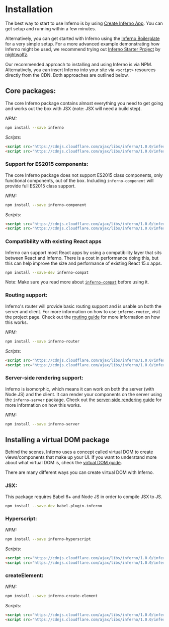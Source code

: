 # Installation

The best way to start to use Inferno is by using [Create Inferno App](https://github.com/infernojs/create-inferno-app). You can get setup and running within a few minutes.

Alternatively, you can get started with Inferno using the [Inferno Boilerplate](https://github.com/infernojs/inferno-boilerplate) for a very simple setup. 
For a more advanced example demonstrating how Inferno might be used, we recommend trying 
out [Inferno Starter Project](https://github.com/nightwolfz/inferno-starter) by [nightwolfz](https://github.com/nightwolfz/).

Our recommended approach to installing and using Inferno is via NPM. Alternatively, you can insert Inferno into your site via `<script>` resources
directly from the CDN. Both approaches are outlined below.

## Core packages:

The core Inferno package contains almost everything you need to get going and works out the box with JSX (note: JSX will need a build step).

*NPM:*
```sh
npm install --save inferno
```
*Scripts:*
```html
<script src="https://cdnjs.cloudflare.com/ajax/libs/inferno/1.0.0/inferno.js"></script>
<script src="https://cdnjs.cloudflare.com/ajax/libs/inferno/1.0.0/inferno.min.js"></script>
```

### Support for ES2015 components:

The core Inferno package does not support ES2015 class components, only functional components, out of the box. Including
`inferno-component` will provide full ES2015 class support.

*NPM:*
```sh
npm install --save inferno-component
```
*Scripts:*
```html
<script src="https://cdnjs.cloudflare.com/ajax/libs/inferno/1.0.0/inferno-component.js"></script>
<script src="https://cdnjs.cloudflare.com/ajax/libs/inferno/1.0.0/inferno-component.min.js"></script>
```

### Compatibility with existing React apps

Inferno can support most React apps by using a compatibility layer that sits between React and Inferno. There is a cost in performance doing
this, but this can help improve the size and performance of existing React 15.x apps.

```sh
npm install --save-dev inferno-compat
```

Note: Make sure you read more about [`inferno-compat`](https://github.com/trueadm/inferno/tree/master/packages/inferno-compat) before using it.

### Routing support:

Inferno's router will provide basic routing support and is usable on both the server and client. For more information on how to use `inferno-router`, visit the project page.
Check out the [routing guide]() for more information on how this works.

*NPM:*
```sh
npm install --save inferno-router
```
*Scripts:*
```html
<script src="https://cdnjs.cloudflare.com/ajax/libs/inferno/1.0.0/inferno-router.js"></script>
<script src="https://cdnjs.cloudflare.com/ajax/libs/inferno/1.0.0/inferno-router.min.js"></script>
```

### Server-side rendering support:

Inferno is isomorphic, which means it can work on both the server (with Node JS) and the client. It can render your components on the server using the `inferno-server` package.
Check out the [server-side rendering guide]() for more information on how this works.

*NPM:*
```sh
npm install --save inferno-server
```

## Installing a virtual DOM package

Behind the scenes, Inferno uses a concept called virtual DOM to create views/components that make up your UI. If you want to understand more about what
virtual DOM is, check the [virtual DOM guide](todo).

There are many different ways you can create virtual DOM with Inferno.

### JSX:

This package requires Babel 6+ and Node JS in order to compile JSX to JS.

```sh
npm install --save-dev babel-plugin-inferno
```

### Hyperscript:
*NPM:*
```sh
npm install --save inferno-hyperscript
```
*Scripts:*
```html
<script src="https://cdnjs.cloudflare.com/ajax/libs/inferno/1.0.0/inferno-hyperscript.js"></script>
<script src="https://cdnjs.cloudflare.com/ajax/libs/inferno/1.0.0/inferno-hyperscript.min.js"></script>
```

### createElement:
*NPM:*
```sh
npm install --save inferno-create-element
```
*Scripts:*
```html
<script src="https://cdnjs.cloudflare.com/ajax/libs/inferno/1.0.0/inferno-create-element.js"></script>
<script src="https://cdnjs.cloudflare.com/ajax/libs/inferno/1.0.0/inferno-create-element.min.js"></script>
```
